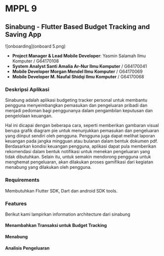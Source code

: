 # MPPL 9 

## Sinabung - Flutter Based Budget Tracking and Saving App

![onboarding](onboard 5.png)

- **Project Manager & Lead Mobile Developer**: Yasmin Salamah Ilmu Komputer / G64170108 
- **System Analyst Santi Amalia Ar-Nur Ilmu Komputer** / G64170041 
- **Mobile Developer Morgan Mendel Ilmu Komputer** / G64170069
- **Mobile Developer M. Naufal Shidqi Ilmu Komputer** / G64170068

### Deskripsi Aplikasi 
Sinabung adalah aplikasi budgeting tracker personal untuk membantu pengguna menyeimbangkan pemasukan dan pengeluaran pribadi dan menjadi pedoman bagi penggunanya dalam pengambilan keputusan dan pengelolaan keuangan.

Hal ini dicapai dengan beberapa cara, seperti memberikan gambaran visual berupa grafik diagram pie untuk menunjukkan pemasukan dan pengeluaran yang diinput sendiri oleh pengguna. Pengguna juga dapat melihat laporan keuangan pada jangka mingguan atau bulanan dalam bentuk dokumen pdf. Berdasarkan kondisi keuangan pengguna, aplikasi dapat pula memberikan rekomendasi dalam bentuk notifikasi untuk menekan pengeluaran yang tidak dibutuhkan. Selain itu, untuk semakin mendorong pengguna untuk menghemat pengeluaran, akan dilakukan proses gamifikasi dari kegiatan menabung yang dilakukan oleh pengguna.

### Requirements 
Membutuhkan Flutter SDK, Dart dan android SDK tools.

### Features

Berikut kami lampirkan information architecture dari sinabung

#### Menambahkan Transaksi untuk Budget Tracking

#### Menabung

#### Analisis Pengeluaran 
